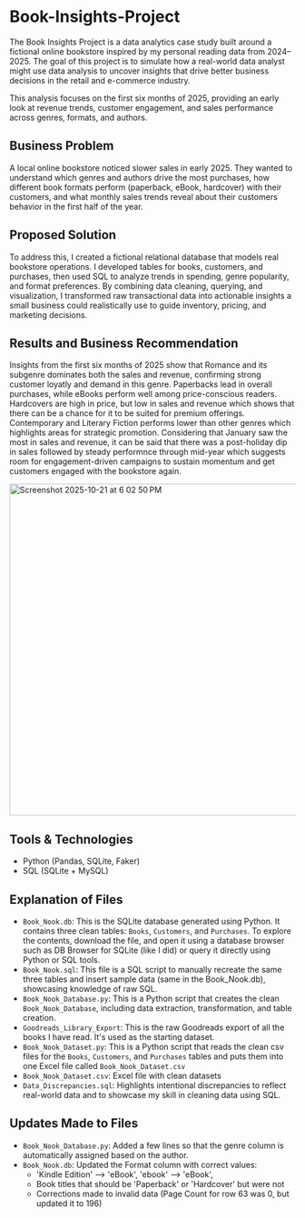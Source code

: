 # Book-Insights-Project

The Book Insights Project is a data analytics case study built around a fictional online bookstore inspired by my personal reading data from 2024–2025. The goal of this project is to simulate how a real-world data analyst might use data analysis to uncover insights that drive better business decisions in the retail and e-commerce industry.

This analysis focuses on the first six months of 2025, providing an early look at revenue trends, customer engagement, and sales performance across genres, formats, and authors. 


## Business Problem

A local online bookstore noticed slower sales in early 2025. They wanted to understand which genres and authors drive the most purchases, how different book formats perform (paperback, eBook, hardcover) with their customers, and what monthly sales trends reveal about their customers behavior in the first half of the year.


## Proposed Solution
To address this, I created a fictional relational database that models real bookstore operations. I developed tables for books, customers, and purchases, then used SQL to analyze trends in spending, genre popularity, and format preferences. By combining data cleaning, querying, and visualization, I transformed raw transactional data into actionable insights a small business could realistically use to guide inventory, pricing, and marketing decisions.

## Results and Business Recommendation
Insights from the first six months of 2025 show that Romance and its subgenre dominates both the sales and revenue, confirming strong customer loyatly and demand in this genre. Paperbacks lead in overall purchases, while eBooks perform well among price-conscious readers. Hardcovers are high in price, but low in sales and revenue which shows that there can be a chance for it to be suited for premium offerings. Contemporary and Literary Fiction performs lower than other genres which highlights areas for strategic promotion. Considering that January saw the most in sales and revenue, it can be said that there was a post-holiday dip in sales followed by steady performnce through mid-year which suggests room for engagement-driven campaigns to sustain momentum and get customers engaged with the bookstore again.

<img width="788" height="584" alt="Screenshot 2025-10-21 at 6 02 50 PM" src="https://github.com/user-attachments/assets/6926814a-4b01-4b21-ade0-1eeaa4cfc3c4" />


## Tools & Technologies

- Python (Pandas, SQLite, Faker)
- SQL (SQLite + MySQL)

## Explanation of Files 

- `Book_Nook.db`: This is the SQLite database generated using Python. It contains three clean tables: `Books`, `Customers`, and `Purchases`. To explore the contents, download the file, and open it using a database browser such as DB Browser for SQLite (like I did) or query it directly using Python or SQL tools.
- `Book_Nook.sql`: This file is a SQL script to manually recreate the same three tables and insert sample data (same in the Book_Nook.db), showcasing knowledge of raw SQL.
- `Book_Nook_Database.py`: This is a Python script that creates the clean `Book_Nook_Database`, including data extraction, transformation, and table creation.
- `Goodreads_Library_Export`: This is the raw Goodreads export of all the books I have read. It's used as the starting dataset.
- `Book_Nook_Dataset.py`: This is a Python script that reads the clean csv files for the `Books`, `Customers`, and `Purchases` tables and puts them into one Excel file called `Book_Nook_Dataset.csv`
- `Book_Nook_Dataset.csv`: Excel file with clean datasets
- `Data_Discrepancies.sql`: Highlights intentional discrepancies to reflect real-world data and to showcase my skill in cleaning data using SQL.

## Updates Made to Files
- `Book_Nook_Database.py`: Added a few lines so that the genre column is automatically assigned based on the author.
- `Book_Nook.db`: Updated the Format column with correct values:
    - 'Kindle Edition' --> 'eBook', 'ebook' --> 'eBook',
    - Book titles that should be 'Paperback' or 'Hardcover' but were not
    - Corrections made to invalid data (Page Count for row 63 was 0, but updated it to 196)

